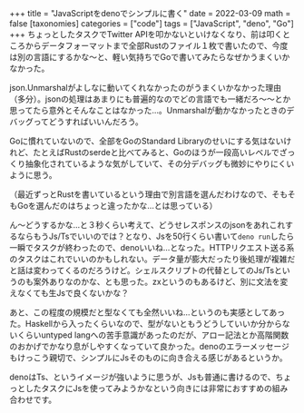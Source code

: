 +++
title = "JavaScriptをdenoでシンプルに書く"
date = 2022-03-09
math = false
[taxonomies]
categories = ["code"]
tags = ["JavaScript", "deno", "Go"]
+++
ちょっとしたタスクでTwitter APIを叩かないといけなくなり、前は叩くところからデータフォーマットまで全部Rustのファイル１枚で書いたので、今度は別の言語にするかな～と、軽い気持ちでGoで書いてみたらなぜかうまくいかなかった。

json.Unmarshalがよしなに動いてくれなかったのがうまくいかなかった理由（多分）。jsonの処理はあまりにも普遍的なのでどの言語でも一緒だろ～～とか思ってたら意外とそんなことはなかった…。Unmarshalが動かなかったときのデバッグってどうすればいいんだろう。

Goに慣れていないので、全部をGoのStandard Libraryのせいにする気はないけれど、たとえばRustのserdeと比べてみると、Goのほうが一段高いレベルでざっくり抽象化されているような気がしていて、その分デバッグも微妙にやりにくいように思う。

（最近ずっとRustを書いているという理由で別言語を選んだわけなので、そもそもGoを選んだのはちょっと違ったかな…とは思っている）

ん～どうするかな…と３秒くらい考えて、どうせレスポンスのjsonをあれこれするならもうJs/Tsでいいのでは？となり、Jsを50行くらい書いて`deno run`したら一瞬でタスクが終わったので、denoいいね…となった。HTTPリクエスト送る系のタスクはこれでいいのかもしれない。データ量が膨大だったり後処理が複雑だと話は変わってくるのだろうけど。シェルスクリプトの代替としてのJs/Tsというのも案外ありなのかな、とも思った。zxというのもあるけど、別に文法を変えなくても生Jsで良くないかな？

あと、この程度の規模だと型なくても全然いいね…というのも実感としてあった。Haskellから入ったくらいなので、型がないともうどうしていいか分からないくらいuntyped langへの苦手意識があったのだが、アロー記法とか高階関数のおかげでかなり息がしやすくなっていて良かった。denoのエラーメッセージもけっこう親切で、シンプルにJsそのものに向き合える感じがあるというか。

denoはTs、というイメージが強いように思うが、Jsも普通に書けるので、ちょっとしたタスクにJsを使ってみようかなという向きには非常におすすめの組み合わせです。
